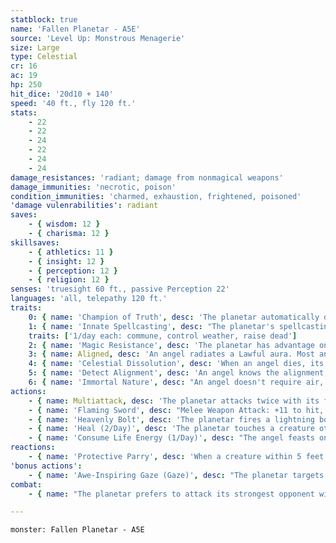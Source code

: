 ```yaml
---
statblock: true
name: 'Fallen Planetar - A5E'
source: 'Level Up: Monstrous Menagerie'
size: Large
type: Celestial
cr: 16
ac: 19
hp: 250
hit_dice: '20d10 + 140'
speed: '40 ft., fly 120 ft.'
stats:
    - 22
    - 22
    - 24
    - 22
    - 24
    - 24
damage_resistances: 'radiant; damage from nonmagical weapons'
damage_immunities: 'necrotic, poison'
condition_immunities: 'charmed, exhaustion, frightened, poisoned'
'damage vulenrabilities': radiant
saves:
    - { wisdom: 12 }
    - { charisma: 12 }
skillsaves:
    - { athletics: 11 }
    - { insight: 12 }
    - { perception: 12 }
    - { religion: 12 }
senses: 'truesight 60 ft., passive Perception 22'
languages: 'all, telepathy 120 ft.'
traits:
    0: { name: 'Champion of Truth', desc: 'The planetar automatically detects lies. Additionally, it cannot lie.' }
    1: { name: 'Innate Spellcasting', desc: "The planetar's spellcasting ability is Charisma (spell save DC 20). The planetar can innately cast the following spells, requiring no material components:" }
    traits: ['1/day each: commune, control weather, raise dead']
    2: { name: 'Magic Resistance', desc: 'The planetar has advantage on saving throws against spells and magical effects.' }
    3: { name: Aligned, desc: 'An angel radiates a Lawful aura. Most angels also radiate a Good aura, and a few radiate Evil.' }
    4: { name: 'Celestial Dissolution', desc: 'When an angel dies, its body and equipment dissolve into motes of light.' }
    5: { name: 'Detect Alignment', desc: 'An angel knows the alignment, if any, of each creature within 30 feet that it can see.' }
    6: { name: 'Immortal Nature', desc: "An angel doesn't require air, sustenance, or sleep." }
actions:
    - { name: Multiattack, desc: 'The planetar attacks twice with its flaming sword.' }
    - { name: 'Flaming Sword', desc: "Melee Weapon Attack: +11 to hit, reach 10 ft., one target. Hit: 20 (4d6 + 6) slashing damage plus 21 (6d6) ongoing fire or radiant damage (the planetar's choice). A creature can use an action to extinguish this holy flame on itself or a creature within 5 feet." }
    - { name: 'Heavenly Bolt', desc: 'The planetar fires a lightning bolt in a line 100 feet long and 5 feet wide. Each creature in the line makes a Dexterity saving throw, taking 56 (16d6) lightning damage on a failed save, or half damage on a success.' }
    - { name: 'Heal (2/Day)', desc: 'The planetar touches a creature other than itself, magically healing 60 hit points of damage and ending any blindness, curse, deafness, disease, or poison on the target.' }
    - { name: 'Consume Life Energy (1/Day)', desc: "The angel feasts on the departing life energy of a humanoid within 5 feet. The target must have been slain within the last hour. The angel magically gains temporary hit points equal to half the dead creature's maximum hit points. These hit points last until depleted. Only a spell cast with a 9th-level slot can raise the corpse from the dead." }
reactions:
    - { name: 'Protective Parry', desc: 'When a creature within 5 feet would be hit with a melee attack, the planetar applies disadvantage to the attack roll.' }
'bonus actions':
    - { name: 'Awe-Inspiring Gaze (Gaze)', desc: "The planetar targets a creature within 90 feet. The target makes a DC 20 Wisdom saving throw. On a failure, it is frightened until the end of its next turn. If the target makes its saving throw, it is immune to any angel's Awe-Inspiring Gaze for the next 24 hours." }
combat:
    - { name: "The planetar prefers to attack its strongest opponent with its flaming sword, using Heavenly Bolt against creatures it can't reach and against groups", desc: 'The planetar stays near allies to protect them with its parry. Angels have no fear and rarely retreat.' }

---
```

```statblock
monster: Fallen Planetar - A5E
```
